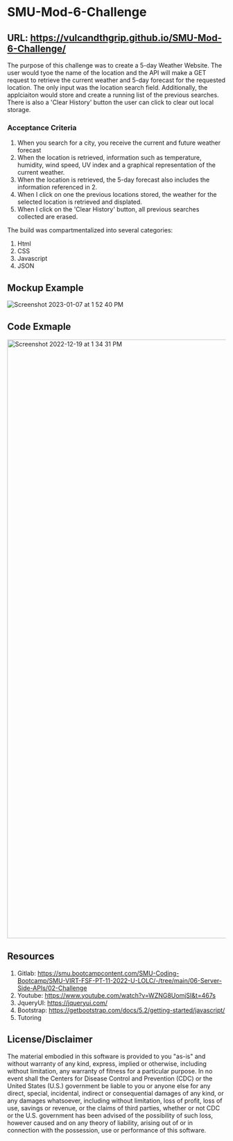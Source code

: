 # SMU-Mod-6-Challenge

## URL: https://vulcandthgrip.github.io/SMU-Mod-6-Challenge/

The purpose of this challenge was to create a 5-day Weather Website. The user would tyoe the name of the location and the API will make a GET request to retrieve the current weather and 5-day forecast for the requested location. The only input was the location search field. Additionally, the applciaiton would store and create a running list of the previous searches. There is also a 'Clear History' button the user can click to clear out local storage.

### Acceptance Criteria 

1. When you search for a city, you receive the current and future weather forecast
2. When the location is retrieved, information such as temperature, humidity, wind speed, UV index and a graphical representation of the current weather.
3. When the location is retrieved, the 5-day forecast also includes the information referenced in 2.
4. When I click on one the previous locations stored, the weather for the selected location is retrieved and displated.
5. When I click on the 'Clear History' button, all previous searches collected are erased.

The build was compartmentalized into several categories:
1. Html
2. CSS
3. Javascript
4. JSON

## Mockup Example
![Screenshot 2023-01-07 at 1 52 40 PM](https://user-images.githubusercontent.com/112414393/211697295-efcf2bb0-014f-407c-acf8-89725c2df241.png)

## Code Exmaple
<img width="1377" alt="Screenshot 2022-12-19 at 1 34 31 PM" src="https://user-images.githubusercontent.com/112414393/211697324-1f63ef0a-b635-4d5c-8926-246217ebbdb7.png">

## Resources
1. Gitlab: https://smu.bootcampcontent.com/SMU-Coding-Bootcamp/SMU-VIRT-FSF-PT-11-2022-U-LOLC/-/tree/main/06-Server-Side-APIs/02-Challenge
2. Youtube: https://www.youtube.com/watch?v=WZNG8UomjSI&t=467s
3. JqueryUI: https://jqueryui.com/
4. Bootstrap: https://getbootstrap.com/docs/5.2/getting-started/javascript/
5. Tutoring

## License/Disclaimer
The material embodied in this software is provided to you "as-is" and without warranty of any kind, express, implied or otherwise, including without limitation, any warranty of fitness for a particular purpose. In no event shall the Centers for Disease Control and Prevention (CDC) or the United States (U.S.) government be liable to you or anyone else for any direct, special, incidental, indirect or consequential damages of any kind, or any damages whatsoever, including without limitation, loss of profit, loss of use, savings or revenue, or the claims of third parties, whether or not CDC or the U.S. government has been advised of the possibility of such loss, however caused and on any theory of liability, arising out of or in connection with the possession, use or performance of this software.
